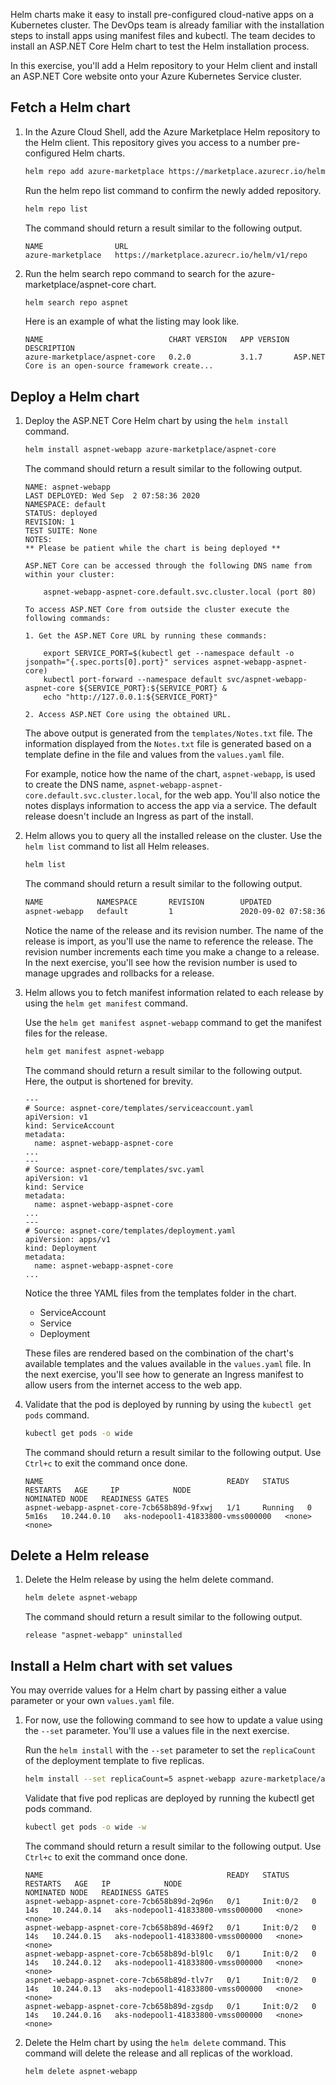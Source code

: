 Helm charts make it easy to install pre-configured cloud-native apps on a Kubernetes cluster. The DevOps team is already familiar with the installation steps to install apps using manifest files and kubectl. The team decides to install an ASP.NET Core Helm chart to test the Helm installation process.

In this exercise, you'll add a Helm repository to your Helm client and install an ASP.NET Core website onto your Azure Kubernetes Service cluster.

## Fetch a Helm chart

1. In the Azure Cloud Shell, add the Azure Marketplace Helm repository to the Helm client. This repository gives you access to a number pre-configured Helm charts.

    ```bash
    helm repo add azure-marketplace https://marketplace.azurecr.io/helm/v1/repo
    ```

    Run the helm repo list command to confirm the newly added repository.

    ```bash
    helm repo list
    ```

    The command should return a result similar to the following output.

    ```output
    NAME             	URL
    azure-marketplace	https://marketplace.azurecr.io/helm/v1/repo
    ```

1. Run the helm search repo command to search for the azure-marketplace/aspnet-core chart.

    ```bash
    helm search repo aspnet
    ```

    Here is an example of what the listing may look like.

    ```output
    NAME                         	CHART VERSION	APP VERSION	DESCRIPTION
    azure-marketplace/aspnet-core	0.2.0        	3.1.7      	ASP.NET Core is an open-source framework create...
    ```

## Deploy a Helm chart

1. Deploy the ASP.NET Core Helm chart by using the `helm install` command.

    ```bash
    helm install aspnet-webapp azure-marketplace/aspnet-core
    ```

    The command should return a result similar to the following output.

    ```output
    NAME: aspnet-webapp
    LAST DEPLOYED: Wed Sep  2 07:58:36 2020
    NAMESPACE: default
    STATUS: deployed
    REVISION: 1
    TEST SUITE: None
    NOTES:
    ** Please be patient while the chart is being deployed **
    
    ASP.NET Core can be accessed through the following DNS name from within your cluster:
    
        aspnet-webapp-aspnet-core.default.svc.cluster.local (port 80)
    
    To access ASP.NET Core from outside the cluster execute the following commands:
    
    1. Get the ASP.NET Core URL by running these commands:
    
        export SERVICE_PORT=$(kubectl get --namespace default -o jsonpath="{.spec.ports[0].port}" services aspnet-webapp-aspnet-core)
        kubectl port-forward --namespace default svc/aspnet-webapp-aspnet-core ${SERVICE_PORT}:${SERVICE_PORT} &
        echo "http://127.0.0.1:${SERVICE_PORT}"
    
    2. Access ASP.NET Core using the obtained URL.
    ```
    The above output is generated from the `templates/Notes.txt` file. The information displayed from the `Notes.txt` file is generated based on a template define in the file and values from the `values.yaml` file. 

    For example, notice how the name of the chart, `aspnet-webapp`, is used to create the DNS name, `aspnet-webapp-aspnet-core.default.svc.cluster.local`, for the web app. You'll also notice the notes displays information to access the app via a service. The default release doesn't include an Ingress as part of the install.

1. Helm allows you to query all the installed release on the cluster. Use the `helm list` command to list all Helm releases.

    ```bash
    helm list
    ```

    The command should return a result similar to the following output.

    ```bash
    NAME            NAMESPACE       REVISION        UPDATED                                 STATUS          CHART                   APP VERSION
    aspnet-webapp   default         1               2020-09-02 07:58:36.017759374 +0000 UTC deployed        aspnet-core-0.2.0       3.1.7
    ```

    Notice the name of the release and its revision number. The name of the release is import, as you'll use the name to reference the release. The revision number increments each time you make a change to a release. In the next exercise, you'll see how the revision number is used to manage upgrades and rollbacks for a release.

1. Helm allows you to fetch manifest information related to each release by using the `helm get manifest` command.

    Use the `helm get manifest aspnet-webapp` command to get the manifest files for the release.

    ```bash
    helm get manifest aspnet-webapp
    ```

    The command should return a result similar to the following output. Here, the output is shortened for brevity.

    ```output
    ---
    # Source: aspnet-core/templates/serviceaccount.yaml
    apiVersion: v1
    kind: ServiceAccount
    metadata:
      name: aspnet-webapp-aspnet-core
    ...
    ---
    # Source: aspnet-core/templates/svc.yaml
    apiVersion: v1
    kind: Service
    metadata:
      name: aspnet-webapp-aspnet-core
    ...
    ---
    # Source: aspnet-core/templates/deployment.yaml
    apiVersion: apps/v1
    kind: Deployment
    metadata:
      name: aspnet-webapp-aspnet-core
    ...
    ```

    Notice the three YAML files from the templates folder in the chart.

    - ServiceAccount
    - Service
    - Deployment

    These files are rendered based on the combination of the chart's available templates and the values available in the `values.yaml` file. In the next exercise, you'll see how to generate an Ingress manifest to allow users from the internet access to the web app.

1. Validate that the pod is deployed by running by using the `kubectl get pods` command.

    ```bash
    kubectl get pods -o wide
    ```

    The command should return a result similar to the following output. Use `Ctrl+c` to exit the command once done.

    ```output
    NAME                                         READY   STATUS    RESTARTS   AGE     IP            NODE                                NOMINATED NODE   READINESS GATES
    aspnet-webapp-aspnet-core-7cb658b89d-9fxwj   1/1     Running   0          5m16s   10.244.0.10   aks-nodepool1-41833800-vmss000000   <none>           <none>
    ```

## Delete a Helm release

1. Delete the Helm release by using the helm delete command.

    ```bash
    helm delete aspnet-webapp
    ```

    The command should return a result similar to the following output.

    ```output
    release "aspnet-webapp" uninstalled
    ```

## Install a Helm chart with set values

You may override values for a Helm chart by passing either a value parameter or your own `values.yaml` file. 

1. For now, use the following command to see how to update a value using the `--set` parameter. You'll use a values file in the next exercise.

    Run the `helm install` with the `--set` parameter to set the `replicaCount` of the deployment template to five replicas.

    ``` bash
    helm install --set replicaCount=5 aspnet-webapp azure-marketplace/aspnet-core
    ```

    Validate that five pod replicas are deployed by running the kubectl get pods command.

    ```bash
    kubectl get pods -o wide -w
    ```

    The command should return a result similar to the following output. Use `Ctrl+c` to exit the command once done.

    ```output
    NAME                                         READY   STATUS     RESTARTS   AGE   IP            NODE                                NOMINATED NODE   READINESS GATES
    aspnet-webapp-aspnet-core-7cb658b89d-2q96n   0/1     Init:0/2   0          14s   10.244.0.14   aks-nodepool1-41833800-vmss000000   <none>           <none>
    aspnet-webapp-aspnet-core-7cb658b89d-469f2   0/1     Init:0/2   0          14s   10.244.0.15   aks-nodepool1-41833800-vmss000000   <none>           <none>
    aspnet-webapp-aspnet-core-7cb658b89d-bl9lc   0/1     Init:0/2   0          14s   10.244.0.12   aks-nodepool1-41833800-vmss000000   <none>           <none>
    aspnet-webapp-aspnet-core-7cb658b89d-tlv7r   0/1     Init:0/2   0          14s   10.244.0.13   aks-nodepool1-41833800-vmss000000   <none>           <none>
    aspnet-webapp-aspnet-core-7cb658b89d-zgsdp   0/1     Init:0/2   0          14s   10.244.0.16   aks-nodepool1-41833800-vmss000000   <none>           <none>
    ```

1. Delete the Helm chart by using the `helm delete` command. This command will delete the release and all replicas of the workload.

    ```bash
    helm delete aspnet-webapp
    ```
